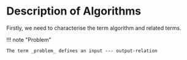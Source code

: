 # Description of Algorithms

Firstly, we need to characterise the term algorithm and related terms.

!!! note "Problem"

    The term _problem_ defines an input --- output-relation